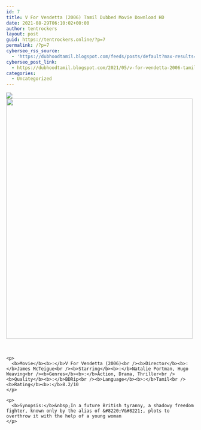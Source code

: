 ```yaml
---
id: 7
title: V For Vendetta (2006) Tamil Dubbed Movie Download HD
date: 2021-08-29T06:10:02+00:00
author: tentrockers
layout: post
guid: https://tentrockers.online/?p=7
permalink: /?p=7
cyberseo_rss_source:
  - 'https://dubhoodtamil.blogspot.com/feeds/posts/default?max-results=150&start-index=1'
cyberseo_post_link:
  - https://dubhoodtamil.blogspot.com/2021/05/v-for-vendetta-2006-tamil-dubbed-movie.html
categories:
  - Uncategorized
---
```

<div class="media_block">
  <img src="https://1.bp.blogspot.com/-gIA76481BCo/YLPJLXvHRLI/AAAAAAAADDk/8KTVRkA5P9wB3QMf5g28doCf3oZvvyEjgCNcBGAsYHQ/s72-w498-h640-c/V-For-Vendetta-2006.jpg" class="media_thumbnail" />
</div>

<div dir="ltr">
  <div class="separator">
    <a href="https://1.bp.blogspot.com/-gIA76481BCo/YLPJLXvHRLI/AAAAAAAADDk/8KTVRkA5P9wB3QMf5g28doCf3oZvvyEjgCNcBGAsYHQ/s437/V-For-Vendetta-2006.jpg" imageanchor="1"><img loading="lazy" border="0" data-original-height="437" data-original-width="340" height="640" src="https://1.bp.blogspot.com/-gIA76481BCo/YLPJLXvHRLI/AAAAAAAADDk/8KTVRkA5P9wB3QMf5g28doCf3oZvvyEjgCNcBGAsYHQ/w498-h640/V-For-Vendetta-2006.jpg" width="498" /></a>
  </div>
  
  <p>
    <b><br /></b></div> 
    
    <p>
      <b>Movie</b><b>:</b>V For Vendetta (2006)<br /><b>Director</b><b>:</b>James McTeigue<br /><b>Starring</b><b>:</b>Natalie Portman, Hugo Weaving<br /><b>Genres</b><b>:</b>Action, Drama, Thriller<br /><b>Quality</b><b>:</b>BDRip<br /><b>Language</b><b>:</b>Tamil<br /><b>Rating</b><b>:</b>8.2/10
    </p>
    
    <p>
      <b>Synopsis:</b>&nbsp;In a future British tyranny, a shadowy freedom fighter, known only by the alias of &#8220;V&#8221;, plots to overthrow it with the help of a young woman
    </p>